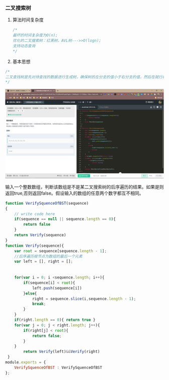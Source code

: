 ### 二叉搜索树

1. 算法时间复杂度

   ```javascript
   /*
   最坏的时间复杂度为O(n);
   优化的二叉搜索树：红黑树，AVL树--->>O(logn);
   支持动态查询
   */
   ```

2. 基本思想

```javascript
/*
二叉查找树是先对待查找的数据进行生成树，确保树的左分支的值小于右分支的值，然后在就行和每个节点的父节点比较大小，查找最适合的范围。 这个算法的查找效率很高，但是如果使用这种查找方法要首先创建树。
*/
```

![image-20201113142209363](二叉搜索树.assets/image-20201113142209363.png)

输入一个整数数组，判断该数组是不是某二叉搜索树的后序遍历的结果。如果是则返回true,否则返回false。假设输入的数组的任意两个数字都互不相同。

```js
function VerifySquenceOfBST(sequence)
{
    // write code here
    if(sequence == null || sequence.length == 0){
        return false
    }
    return Verify(sequence)
}
function Verify(sequence){
    var root = sequence[sequence.length - 1];
    //后序遍历根节点为数组的最后一个元素
    var left = [], right = [];
    
    
    for(var i = 0; i <sequence.length; i++){
        if(sequence[i] < root){
            left.push(sequence[i])
        }else{
            right = sequence.slice(i,sequence.length - 1);
            break;
        }
    }
    if(right.length == 0){ return true }
    for(var j = 0; j < right.length; j++){
        if(right[j] < root){ 
            return false;
        }
    }
        return Verify(left)&&Verify(right)
 }
module.exports = {
    VerifySquenceOfBST : VerifySquenceOfBST
};
```

